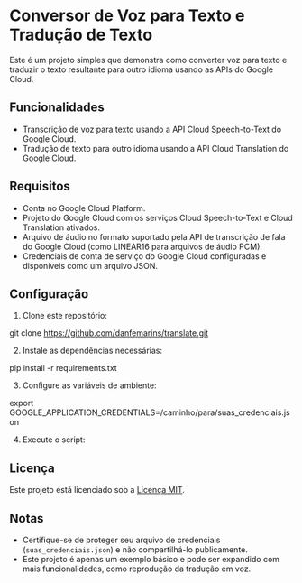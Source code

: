 # Conversor de Voz para Texto e Tradução de Texto

Este é um projeto simples que demonstra como converter voz para texto e traduzir o texto resultante para outro idioma usando as APIs do Google Cloud.

## Funcionalidades

- Transcrição de voz para texto usando a API Cloud Speech-to-Text do Google Cloud.
- Tradução de texto para outro idioma usando a API Cloud Translation do Google Cloud.

## Requisitos

- Conta no Google Cloud Platform.
- Projeto do Google Cloud com os serviços Cloud Speech-to-Text e Cloud Translation ativados.
- Arquivo de áudio no formato suportado pela API de transcrição de fala do Google Cloud (como LINEAR16 para arquivos de áudio PCM).
- Credenciais de conta de serviço do Google Cloud configuradas e disponíveis como um arquivo JSON.

## Configuração

1. Clone este repositório:

git clone https://github.com/danfemarins/translate.git

2. Instale as dependências necessárias:

pip install -r requirements.txt

3. Configure as variáveis de ambiente:

export GOOGLE_APPLICATION_CREDENTIALS=/caminho/para/suas_credenciais.json

4. Execute o script:

## Licença

Este projeto está licenciado sob a [Licença MIT](LICENSE).

## Notas

- Certifique-se de proteger seu arquivo de credenciais (`suas_credenciais.json`) e não compartilhá-lo publicamente.
- Este projeto é apenas um exemplo básico e pode ser expandido com mais funcionalidades, como reprodução da tradução em voz.

